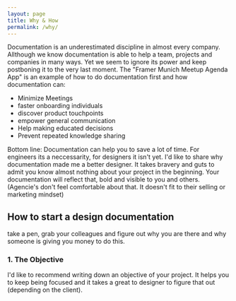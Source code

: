 ```yaml
---
layout: page
title: Why & How
permalink: /why/
---
```


Documentation is an underestimated discipline in almost every company. Allthough we know documentation is able to help a team, projects and companies in many ways. Yet we seem to ignore its power and keep postboning it to the very last moment. The "Framer Munich Meetup Agenda App" is an example of how to do documentation first and how documentation can:

* Minimize Meetings
* faster onboarding individuals
* discover product touchpoints
* empower general communication
* Help making educated decisions
* Prevent repeated knowledge sharing

Bottom line: Documentation can help you to save a lot of time. For engineers its a neccessarity, for designers it isn't yet. I'd like to share why documentation made me a better designer. It takes bravery and guts to admit you know almost nothing about your project in the beginning. Your documentation will reflect that, bold and visible to you and others. (Agencie's don't feel comfortable about that. It doesn't fit to their selling or marketing mindset)


## How to start a design documentation
take a pen, grab your colleagues and figure out why you are there and why someone is giving you money to do this.

### 1. The Objective

I'd like to recommend writing down an objective of your project. It helps you to keep being focused and it takes a great to designer to figure that out (depending on the client).